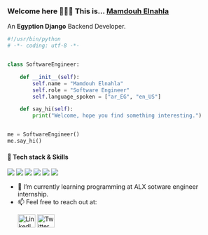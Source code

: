 ### Welcome here 👋👋👋 This is... <a href="https://www.linkedin.com/in/mamdouh-ashraf-elnahla">Mamdouh Elnahla</a>
  <p>An <b>Egyption Django</b> Backend Developer.</p>

```python
#!/usr/bin/python
# -*- coding: utf-8 -*-


class SoftwareEngineer:

    def __init__(self):
        self.name = "Mamdouh Elnahla"
        self.role = "Software Engineer"
        self.language_spoken = ["ar_EG", "en_US"]

    def say_hi(self):
        print("Welcome, hope you find something interesting.")


me = SoftwareEngineer()
me.say_hi()
```

#### 🔧 Tech stack & Skills
  ![](https://img.shields.io/badge/Code-C?style=flat&logo=C&logoColor=white&color=blue)
  ![](https://img.shields.io/badge/Code-Python?style=flat&logo=python&logoColor=white&color=blue)
  ![](https://img.shields.io/badge/OS-Linux?style=flat&logo=linux&logoColor=white&color=blue)
  ![](https://img.shields.io/badge/Shell-Bash?style=flat&logo=gnu-bash&logoColor=white&color=blue)
  ![](https://img.shields.io/badge/VCS-GitHub?style=flat&logo=github&logoColor=white&color=blue)
  ![](https://img.shields.io/badge/Editor-VS_Code?style=flat&logo=visual-studio-code&logoColor=white&color=blue)
 

- 🌱 I’m currently learning programming at ALX sotware engineer internship.
- 📫 Feel free to reach out at:
       <p><a href="https://www.linkedin.com/in/mamdouh-ashraf-elnahla" target="_blank"><img alt="LinkedIn" src="https://raw.githubusercontent.com/rahuldkjain/github-profile-readme-generator/master/src/images/icons/Social/linked-in-alt.svg" height="30" width="40" /></a>    <a href="https://twitter.com/MamdouhElnahla" target="_blank"><img alt="Twitter" src="https://raw.githubusercontent.com/rahuldkjain/github-profile-readme-generator/master/src/images/icons/Social/twitter.svg" height="30" width="40"/></a>
</p>
<!--
**mamdouhelnahla75/mamdouhelnahla75** is a ✨ _special_ ✨ repository because its `README.md` (this file) appears on your GitHub profile.

- 🔭 I’m currently working on ...
- 👯 I’m looking to collaborate on ...
- 🤔 I’m looking for help with ...
- 💬 Ask me about ...
- 📫 How to reach me: feel free to reach out at LinkedIn, Twiter or Gmail.
- 😄 Pronouns: ...
- ⚡ Fun fact: ...
![](https://img.shields.io/badge/Code-JavaScript-informational?style=flat&logo=javascript&logoColor=white&color=6aa6f8)
![](https://img.shields.io/badge/Code-React-informational?style=flat&logo=react&logoColor=white&color=6aa6f8)
![](https://img.shields.io/badge/Tools-PostgreSQL-informational?style=flat&logo=postgresql&logoColor=white&color=6aa6f8)
![](https://img.shields.io/badge/Tools-Docker-informational?style=flat&logo=docker&logoColor=white&color=6aa6f8)
![](https://img.shields.io/badge/Tools-Kubernetes-informational?style=flat&logo=kubernetes&logoColor=white&color=6aa6f8)

-->
